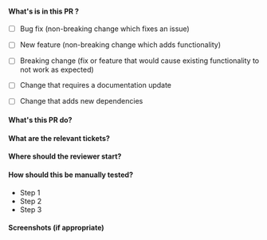 <!--
  This template is not mandatory.
  It simply serves to provide a guide to allow a better review of pull requests.
-->
#### What's is in this PR ?
<!-- Please delete options that are not relevant. -->

- [ ] Bug fix (non-breaking change which fixes an issue)
- [ ] New feature (non-breaking change which adds functionality)
- [ ] Breaking change (fix or feature that would cause existing functionality to not work as expected)


- [ ] Change that requires a documentation update
- [ ] Change that adds new dependencies

#### What's this PR do?

<!--
  Please include a summary of the change and which issue is fixed.
  Please also include relevant motivation and context.
  List any dependencies that are required for this change.
-->

#### What are the relevant tickets?

<!-- Link issues here -->

#### Where should the reviewer start?

<!-- Tell which files are relevant or which parts of the code you are least confident about -->

#### How should this be manually tested?

<!--
  Please describe the tests that you ran to verify your changes. Provide instructions so we can reproduce.
  Please also list any relevant details for your test configuration
-->
  - Step 1
  - Step 2
  - Step 3

#### Screenshots (if appropriate)
